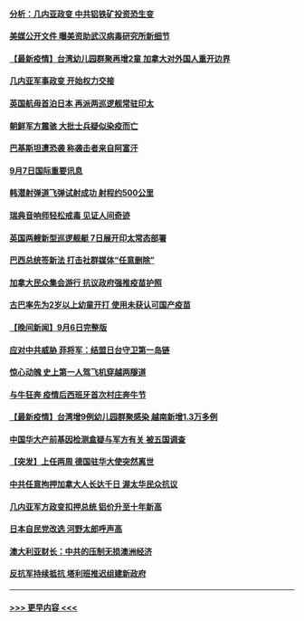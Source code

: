 #### [分析：几内亚政变 中共铝铁矿投资恐生变](../pages/prog202/a103210257.md?t=09080101) 
#### [美媒公开文件 曝美资助武汉病毒研究所新细节](../pages/prog202/a103210139.md?t=09080101) 
#### [【最新疫情】台湾幼儿园群聚再增2童 加拿大对外国人重开边界](../pages/prog202/a103210226.md?t=09080101) 
#### [几内亚军事政变 开始权力交接](../pages/prog202/a103210207.md?t=09080101) 
#### [英国航母首泊日本 再派两巡逻舰常驻印太](../pages/prog202/a103210176.md?t=09080101) 
#### [朝鲜军方震骇 大批士兵疑似染疫而亡](../pages/prog202/a103210076.md?t=09080101) 
#### [巴基斯坦遭恐袭 称袭击者来自阿富汗](../pages/prog202/a103210098.md?t=09080101) 
#### [9月7日国际重要讯息](../pages/prog202/a103209950.md?t=09080101) 
#### [韩潜射弹道飞弹试射成功 射程约500公里](../pages/prog202/a103209897.md?t=09080101) 
#### [瑞典音响师轻松戒毒 见证人间奇迹](../pages/prog202/a103209905.md?t=09080101) 
#### [英国两艘新型巡逻舰艇 7日展开印太常态部署](../pages/prog202/a103209823.md?t=09080101) 
#### [巴西总统签新法 打击社群媒体“任意删除”](../pages/prog202/a103209815.md?t=09080101) 
#### [加拿大民众集会游行 抗议政府强推疫苗护照](../pages/prog202/a103209555.md?t=09080101) 
#### [古巴率先为2岁以上幼童开打 使用未获认可国产疫苗](../pages/prog202/a103209729.md?t=09080101) 
#### [【晚间新闻】9月6日完整版](../pages/prog202/a103209583.md?t=09080101) 
#### [应对中共威胁 菲将军：结盟日台守卫第一岛链](../pages/prog202/a103209538.md?t=09080101) 
#### [惊心动魄 史上第一人驾飞机穿越两隧道](../pages/prog202/a103209438.md?t=09080101) 
#### [与牛狂奔 疫情后西班牙首次村庄奔牛节](../pages/prog202/a103209436.md?t=09080101) 
#### [【最新疫情】台湾增9例幼儿园群聚感染 越南新增1.3万多例](../pages/prog202/a103209416.md?t=09080101) 
#### [中国华大产前基因检测盒疑与军方有关 被五国调查](../pages/prog202/a103209324.md?t=09080101) 
#### [【突发】上任两周 德国驻华大使突然离世](../pages/prog202/a103209311.md?t=09080101) 
#### [中共任意拘押加拿大人长达千日 渥太华民众抗议](../pages/prog202/a103209290.md?t=09080101) 
#### [几内亚军方政变扣押总统 铝价升至十年新高](../pages/prog202/a103209240.md?t=09080101) 
#### [日本自民党改选 河野太郎呼声高](../pages/prog202/a103209238.md?t=09080101) 
#### [澳大利亚财长：中共的压制无损澳洲经济](../pages/prog202/a103209152.md?t=09080101) 
#### [反抗军持续抵抗 塔利班推迟组建新政府](../pages/prog202/a103209170.md?t=09080101) 

----
#### [ >>> 更早内容 <<< ](../indexes/prog202-earlier.md)
